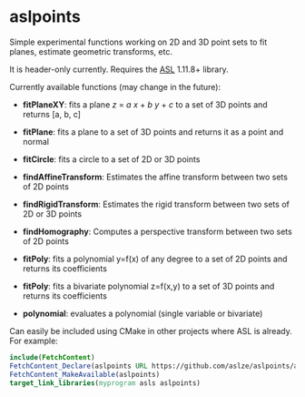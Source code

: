 # aslpoints

Simple experimental functions working on 2D and 3D point sets to fit planes, estimate geometric transforms, etc.

It is header-only currently. Requires the [ASL](https://github.com/aslze/asl) 1.11.8+ library.


Currently available functions (may change in the future):

* **fitPlaneXY**: fits a plane _z_ = _a_ _x_ + _b_ _y_ + _c_ to a set of 3D points and returns [a, b, c]

* **fitPlane**: fits a plane to a set of 3D points and returns it as a point and normal

* **fitCircle**: fits a circle to a set of 2D or 3D points

* **findAffineTransform**: Estimates the affine transform between two sets of 2D points

* **findRigidTransform**: Estimates the rigid transform between two sets of 2D or 3D points

* **findHomography**: Computes a perspective transform between two sets of 2D points

* **fitPoly**: fits a polynomial y=f(x) of any degree to a set of 2D points and returns its coefficients

* **fitPoly**: fits a bivariate polynomial z=f(x,y) to a set of 3D points and returns its coefficients

* **polynomial**: evaluates a polynomial (single variable or bivariate)

Can easily be included using CMake in other projects where ASL is already. For example:



```cmake
include(FetchContent)
FetchContent_Declare(aslpoints URL https://github.com/aslze/aslpoints/archive/1.2.zip)
FetchContent_MakeAvailable(aslpoints)
target_link_libraries(myprogram asls aslpoints)
```
